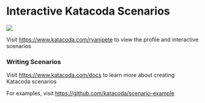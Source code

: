 # Interactive Katacoda Scenarios

[![](http://shields.katacoda.com/katacoda/ryanipete/count.svg)](https://www.katacoda.com/ryanipete "Get your profile on Katacoda.com")

Visit https://www.katacoda.com/ryanipete to view the profile and interactive scenarios

### Writing Scenarios
Visit https://www.katacoda.com/docs to learn more about creating Katacoda scenarios

For examples, visit https://github.com/katacoda/scenario-example
